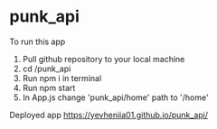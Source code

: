 # punk_api
To run this app

1. Pull github repository to your local machine
2. cd /punk_api
3. Run npm i in terminal
4. Run npm start
5. In App.js change 'punk_api/home' path to '/home'

Deployed app https://yevheniia01.github.io/punk_api/
